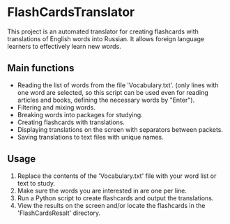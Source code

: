 # FlashCardsTranslator

This project is an automated translator for creating flashcards with translations of English words into Russian. It allows foreign language learners to effectively learn new words.

## Main functions

- Reading the list of words from the file 'Vocabulary.txt'. 
(only lines with one word are selected, so this script can be used even for reading articles and books, defining the necessary words by "Enter").
- Filtering and mixing words.
- Breaking words into packages for studying.
- Creating flashcards with translations.
- Displaying translations on the screen with separators between packets.
- Saving translations to text files with unique names.

## Usage

1. Replace the contents of the 'Vocabulary.txt' file with your word list or text to study. 
2. Make sure the words you are interested in are one per line.
3. Run a Python script to create flashcards and output the translations.
4. View the results on the screen and/or locate the flashcards in the 'FlashCardsResalt' directory.
